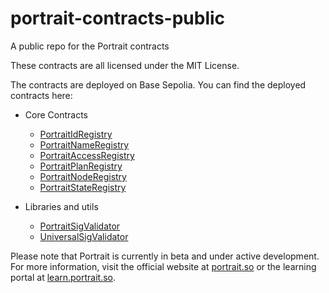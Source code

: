 # portrait-contracts-public
A public repo for the Portrait contracts

These contracts are all licensed under the MIT License.

The contracts are deployed on Base Sepolia. You can find the deployed contracts here:
- Core Contracts
    - [PortraitIdRegistry](https://sepolia.basescan.org/address/0x3cDc03BEb79ba3b9FD3b687C67BFDE70AFf46eBF)
    - [PortraitNameRegistry](https://sepolia.basescan.org/address/0xc788716466009AD7219c78d8e547819f6092ec8F)
    - [PortraitAccessRegistry](https://sepolia.basescan.org/address/0xa837e9C834f23b04061b901814Af872291883ee7)
    - [PortraitPlanRegistry](https://sepolia.basescan.org/address/0x630a0F43c1d51ABaf3a879cC79F844b6A03C3766)
    - [PortraitNodeRegistry](https://sepolia.basescan.org/address/0xe7c8d2ed90f4d3Db6f65ff4f8471964bBC32eC60)
    - [PortraitStateRegistry](https://sepolia.basescan.org/address/0x320C9E64c9a68492A1EB830e64EE881D75ac5efd)

- Libraries and utils
    - [PortraitSigValidator](https://sepolia.basescan.org/address/0xD2407EBde1B1ffE19da02710446f1449C0669Df2)
    - [UniversalSigValidator](https://sepolia.basescan.org/address/0xEE5542f87475A5F08d1450941c6a4470FbE7949E)

Please note that Portrait is currently in beta and under active development. For more information, visit the official website at [portrait.so](https://portrait.so) or the learning portal at [learn.portrait.so](https://learn.portrait.so).